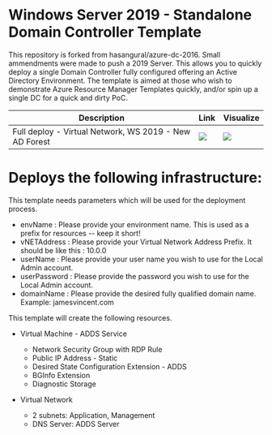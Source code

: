 ﻿# Windows Server 2019 - Standalone Domain Controller Template

This repository is forked from hasangural/azure-dc-2016. Small ammendments were made to push a 2019 Server. This allows you to quickly deploy a single Domain Controller fully configured offering an Active Directory Environment. The template is aimed at those who wish to demonstrate Azure Resource Manager Templates quickly, and/or spin up a single DC for a quick and dirty PoC.

Description | Link | Visualize
--- | --- | ---
Full deploy - Virtual Network, WS 2019 - New AD Forest  | <a href="https://portal.azure.com/#create/Microsoft.Template/uri/https%3A%2F%2Fraw.githubusercontent.com%2Fjamesvincent%2Fazure-dc-2019%2Fmaster%2Fazuredeploy.json" target="_blank"><img src="http://azuredeploy.net/deploybutton.png"/></a> | <a href="http://armviz.io/#/?load=https%3A%2F%2Fraw.githubusercontent.com%2Fjamesvincent%2Fazure-dc-2019%2Fmaster%2Fazuredeploy.json" target="_blank"><img src="http://armviz.io/visualizebutton.png"/></a>

 # Deploys the following infrastructure:

 This template needs parameters which will be used for the deployment process.

* envName      : Please provide your environment name. This is used as a prefix for resources -- keep it short!
* vNETAddress  : Please provide your Virtual Network Address Prefix. It should be like this : 10.0.0
* userName     : Please provide your user name you wish to use for the Local Admin account.
* userPassword : Please provide the password you wish to use for the Local Admin account.
* domainName   : Please provide the desired fully qualified domain name. Example: jamesvincent.com

This template will create the following resources.

* Virtual Machine - ADDS Service
  * Network Security Group with RDP Rule
  * Public IP Address - Static
  * Desired State Configuration Extension - ADDS
  * BGInfo Extension 
  * Diagnostic Storage
  
* Virtual Network
  * 2 subnets: Application, Management
  * DNS Server: ADDS Server
